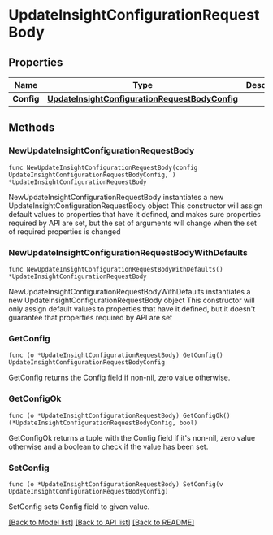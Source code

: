 # UpdateInsightConfigurationRequestBody

## Properties

Name | Type | Description | Notes
------------ | ------------- | ------------- | -------------
**Config** | [**UpdateInsightConfigurationRequestBodyConfig**](UpdateInsightConfigurationRequestBodyConfig.md) |  | 

## Methods

### NewUpdateInsightConfigurationRequestBody

`func NewUpdateInsightConfigurationRequestBody(config UpdateInsightConfigurationRequestBodyConfig, ) *UpdateInsightConfigurationRequestBody`

NewUpdateInsightConfigurationRequestBody instantiates a new UpdateInsightConfigurationRequestBody object
This constructor will assign default values to properties that have it defined,
and makes sure properties required by API are set, but the set of arguments
will change when the set of required properties is changed

### NewUpdateInsightConfigurationRequestBodyWithDefaults

`func NewUpdateInsightConfigurationRequestBodyWithDefaults() *UpdateInsightConfigurationRequestBody`

NewUpdateInsightConfigurationRequestBodyWithDefaults instantiates a new UpdateInsightConfigurationRequestBody object
This constructor will only assign default values to properties that have it defined,
but it doesn't guarantee that properties required by API are set

### GetConfig

`func (o *UpdateInsightConfigurationRequestBody) GetConfig() UpdateInsightConfigurationRequestBodyConfig`

GetConfig returns the Config field if non-nil, zero value otherwise.

### GetConfigOk

`func (o *UpdateInsightConfigurationRequestBody) GetConfigOk() (*UpdateInsightConfigurationRequestBodyConfig, bool)`

GetConfigOk returns a tuple with the Config field if it's non-nil, zero value otherwise
and a boolean to check if the value has been set.

### SetConfig

`func (o *UpdateInsightConfigurationRequestBody) SetConfig(v UpdateInsightConfigurationRequestBodyConfig)`

SetConfig sets Config field to given value.



[[Back to Model list]](../README.md#documentation-for-models) [[Back to API list]](../README.md#documentation-for-api-endpoints) [[Back to README]](../README.md)


